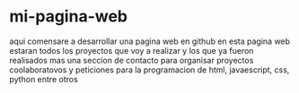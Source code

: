 # mi-pagina-web
aqui comensare a desarrollar una pagina web en github
en esta pagina web estaran todos los proyectos que voy a realizar y los que ya fueron realisados mas una seccion de contacto para organisar proyectos coolaboratovos y peticiones para la programacion de html, javaescript, css, python entre otros
